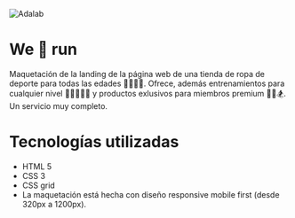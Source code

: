 ![Adalab](https://beta.adalab.es/resources/images/adalab-logo-155x61-bg-white.png)

# We 🧡 run
Maquetación de la landing de la página web de una tienda de ropa de deporte para todas las edades 👟🥊🥋🎽. 
Ofrece, además entrenamientos para cualquier nivel 🤾‍♀️🤸‍♀️🤼 y productos exlusivos para miembros premium 🏇🤺🏂.
Un servicio muy completo.

# Tecnologías utilizadas
- HTML 5
- CSS 3
- CSS grid
- La maquetación está hecha con diseño responsive mobile first (desde 320px a 1200px).
